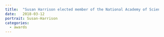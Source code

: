 ```yaml
---
title:  "Susan Harrison elected member of the National Academy of Sciences"
date:   2018-03-12
portrait: Susan-Harrison
categories:
  - awards
---
```

